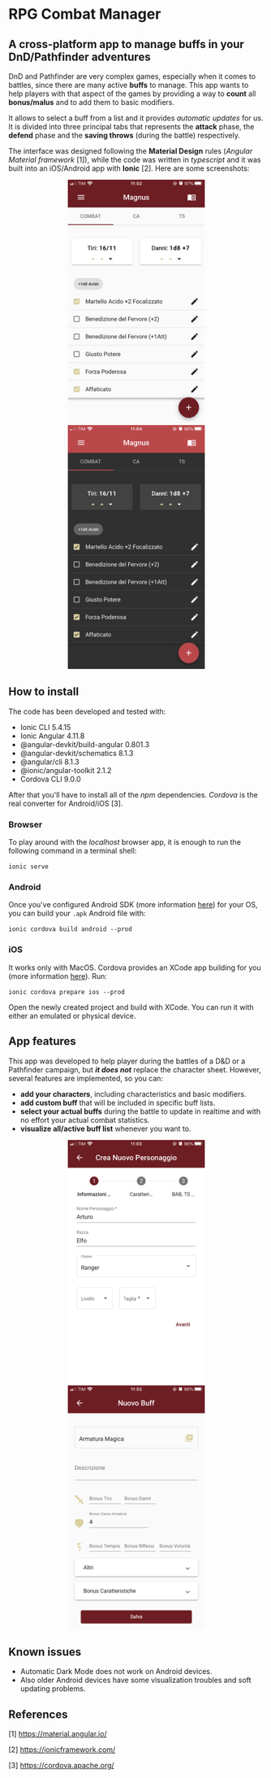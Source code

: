 # RPG Combat Manager

## A cross-platform app to manage buffs in your DnD/Pathfinder adventures

DnD and Pathfinder are very complex games, especially when it comes to battles, since there are many active **buffs** to manage.
This app wants to help players with that aspect of the games by providing a way to **count** all **bonus/malus** and to add them to basic modifiers.

It allows to select a buff from a list and it provides _automatic updates_ for us.
It is divided into three principal tabs that represents the **attack** phase, the **defend** phase and the **saving throws** 
(during the battle) respectively.

The interface was designed following the **Material Design** rules (_Angular Material framework_ [1]), while the code was written in _typescript_ 
and it was built into an iOS/Android app with **Ionic** [2]. Here are some screenshots:

<div>
<p align="center">
<img src="demo/principale.png" width=auto height=480px>
<img src="demo/principale_dark.png" width=auto height=480px>
</p>
<div/>

## How to install
The code has been developed and tested with:
- Ionic CLI 5.4.15
- Ionic Angular 4.11.8
- @angular-devkit/build-angular 0.801.3
- @angular-devkit/schematics 8.1.3
- @angular/cli 8.1.3
- @ionic/angular-toolkit 2.1.2
- Cordova CLI 9.0.0

After that you'll have to install all of the _npm_ dependencies. _Cordova_ is the real converter for Android/iOS [3].

### Browser
To play around with the *localhost* browser app, it is enough to run the following command in a terminal shell:
```
ionic serve
```

### Android
Once you've configured Android SDK (more information <a href="https://ionicframework.com/docs/installation/android">here</a>) for your OS,
you can build your `.apk` Android file with:
```
ionic cordova build android --prod
```

### iOS
It works only with MacOS. Cordova provides an XCode app building for you
(more information <a href="https://ionicframework.com/docs/installation/ios">here</a>).
Run:
```
ionic cordova prepare ios --prod 
```
Open the newly created project and build with XCode. You can run it with either an emulated or physical device.


## App features
This app was developed to help player during the battles of a D&D or a Pathfinder campaign, but **_it does not_** replace the character sheet. However, several features are implemented, so you can:

- **add your characters**, including characteristics and basic modifiers.
- **add custom buff** that will be included in specific buff lists.
- **select your actual buffs** during the battle to update in realtime and with no effort your actual combat statistics. 
- **visualize all/active buff list** whenever you want to.

<div>
<p align="center">
<img src="demo/add_character1.png" width=auto height=480px>
<img src="demo/add_buff.png" width=auto height=480px>
</p>
<div/>

## Known issues
- Automatic Dark Mode does not work on Android devices. 
- Also older Android devices have some visualization troubles and 
soft updating problems.

## References

[1] https://material.angular.io/

[2] https://ionicframework.com/

[3] https://cordova.apache.org/
